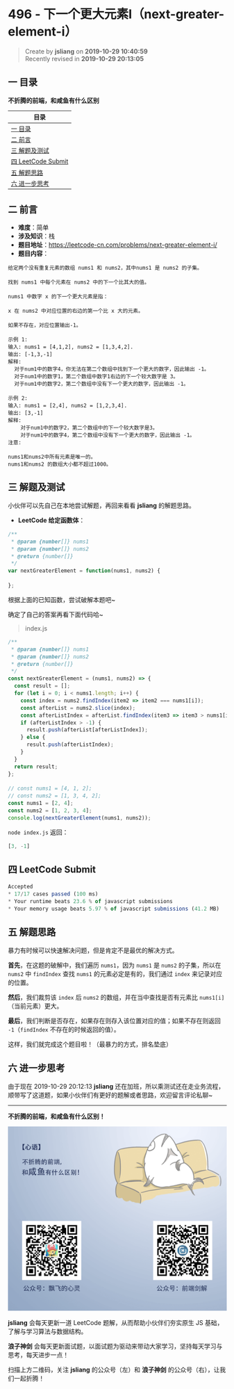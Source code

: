 496 - 下一个更大元素I（next-greater-element-i）
===

> Create by **jsliang** on **2019-10-29 10:40:59**  
> Recently revised in **2019-10-29 20:13:05**

## 一 目录

**不折腾的前端，和咸鱼有什么区别**

| 目录 |
| --- | 
| [一 目录](#chapter-one) | 
| [二 前言](#chapter-two) |
| [三 解题及测试](#chapter-three) |
| [四 LeetCode Submit](#chapter-four) |
| [五 解题思路](#chapter-five) |
| [六 进一步思考](#chapter-six) |

## 二 前言



* **难度**：简单
* **涉及知识**：栈
* **题目地址**：https://leetcode-cn.com/problems/next-greater-element-i/
* **题目内容**：

```
给定两个没有重复元素的数组 nums1 和 nums2，其中nums1 是 nums2 的子集。

找到 nums1 中每个元素在 nums2 中的下一个比其大的值。

nums1 中数字 x 的下一个更大元素是指：

x 在 nums2 中对应位置的右边的第一个比 x 大的元素。

如果不存在，对应位置输出-1。

示例 1:
输入: nums1 = [4,1,2], nums2 = [1,3,4,2].
输出: [-1,3,-1]
解释:
  对于num1中的数字4，你无法在第二个数组中找到下一个更大的数字，因此输出 -1。
  对于num1中的数字1，第二个数组中数字1右边的下一个较大数字是 3。
  对于num1中的数字2，第二个数组中没有下一个更大的数字，因此输出 -1。

示例 2:
输入: nums1 = [2,4], nums2 = [1,2,3,4].
输出: [3,-1]
解释:
    对于num1中的数字2，第二个数组中的下一个较大数字是3。
    对于num1中的数字4，第二个数组中没有下一个更大的数字，因此输出 -1。
注意:

nums1和nums2中所有元素是唯一的。
nums1和nums2 的数组大小都不超过1000。
```

## 三 解题及测试



小伙伴可以先自己在本地尝试解题，再回来看看 **jsliang** 的解题思路。

* **LeetCode 给定函数体**：

```js
/**
 * @param {number[]} nums1
 * @param {number[]} nums2
 * @return {number[]}
 */
var nextGreaterElement = function(nums1, nums2) {
  
};
```

根据上面的已知函数，尝试破解本题吧~

确定了自己的答案再看下面代码哈~

> index.js

```js
/**
 * @param {number[]} nums1
 * @param {number[]} nums2
 * @return {number[]}
 */
const nextGreaterElement = (nums1, nums2) => {
  const result = [];
  for (let i = 0; i < nums1.length; i++) {
    const index = nums2.findIndex(item2 => item2 === nums1[i]);
    const afterList = nums2.slice(index);
    const afterListIndex = afterList.findIndex(item3 => item3 > nums1[i]);
    if (afterListIndex > -1) {
      result.push(afterList[afterListIndex]);
    } else {
      result.push(afterListIndex);
    }
  }
  return result;
};

// const nums1 = [4, 1, 2];
// const nums2 = [1, 3, 4, 2];
const nums1 = [2, 4];
const nums2 = [1, 2, 3, 4];
console.log(nextGreaterElement(nums1, nums2));
```

`node index.js` 返回：

```js
[3, -1]
```

## 四 LeetCode Submit



```js
Accepted
* 17/17 cases passed (100 ms)
* Your runtime beats 23.6 % of javascript submissions
* Your memory usage beats 5.97 % of javascript submissions (41.2 MB)
```

## 五 解题思路



暴力有时候可以快速解决问题，但是肯定不是最优的解决方式。

**首先**，在这题的破解中，我们遍历 `nums1`，因为 `nums1` 是 `nums2` 的子集，所以在 `nums2` 中 `findIndex` 查找 `nums1` 的元素必定是有的，我们通过 `index` 来记录对应的位置。

**然后**，我们裁剪该 `index` 后 `nums2` 的数组，并在当中查找是否有元素比 `nums1[i]` （当前元素）更大。

**最后**，我们判断是否存在，如果存在则存入该位置对应的值；如果不存在则返回 `-1`（`findIndex` 不存在的时候返回的值）。

这样，我们就完成这个题目啦！（最暴力的方式，排名垫底）

## 六 进一步思考



由于现在 2019-10-29 20:12:13 **jsliang** 还在加班，所以乘测试还在走业务流程，顺带写了这道题，如果小伙伴们有更好的题解或者思路，欢迎留言评论私聊~

---

**不折腾的前端，和咸鱼有什么区别！**

![图](../../../public-repertory/img/z-index-small.png)

**jsliang** 会每天更新一道 LeetCode 题解，从而帮助小伙伴们夯实原生 JS 基础，了解与学习算法与数据结构。

**浪子神剑** 会每天更新面试题，以面试题为驱动来带动大家学习，坚持每天学习与思考，每天进步一点！

扫描上方二维码，关注 **jsliang** 的公众号（左）和 **浪子神剑** 的公众号（右），让我们一起折腾！

